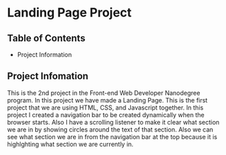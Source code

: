 # Landing Page Project
##  Table of Contents
- Project Information


## Project Infomation
This is the 2nd project in the Front-end Web Developer Nanodegree program.
In this project we have made a Landing Page. This is the first project that we are using HTML, CSS, and Javascript together. In this project I created a navigation bar to be created dynamically when the browser starts. Also I have a scrolling listener to make it clear what section we are in by showing circles around the text of that section. Also we can see what section we are in from the navigation bar at the top because it is highlghting what section we are currently in.

